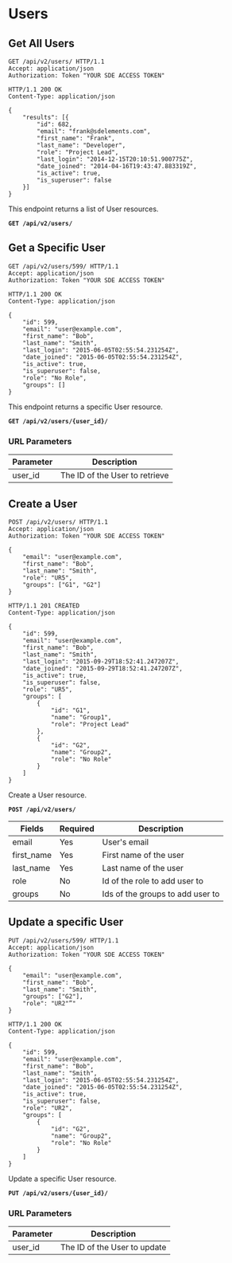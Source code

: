 # Users

## Get All Users

```http
GET /api/v2/users/ HTTP/1.1
Accept: application/json
Authorization: Token "YOUR SDE ACCESS TOKEN"
```

```http
HTTP/1.1 200 OK
Content-Type: application/json

{
    "results": [{
        "id": 682,
        "email": "frank@sdelements.com",
        "first_name": "Frank",
        "last_name": "Developer",
        "role": "Project Lead",
        "last_login": "2014-12-15T20:10:51.900775Z",
        "date_joined": "2014-04-16T19:43:47.883319Z",
        "is_active": true,
        "is_superuser": false
    }]
}
```

This endpoint returns a list of User resources.

**`GET /api/v2/users/`**










## Get a Specific User

```http
GET /api/v2/users/599/ HTTP/1.1
Accept: application/json
Authorization: Token "YOUR SDE ACCESS TOKEN"
```

```http
HTTP/1.1 200 OK
Content-Type: application/json

{
    "id": 599,
    "email": "user@example.com",
    "first_name": "Bob",
    "last_name": "Smith",
    "last_login": "2015-06-05T02:55:54.231254Z",
    "date_joined": "2015-06-05T02:55:54.231254Z",
    "is_active": true,
    "is_superuser": false,
    "role": "No Role",
    "groups": []
}
```

This endpoint returns a specific User resource.

**`GET /api/v2/users/{user_id}/`**

### URL Parameters

Parameter | Description
--------- | -----------
user_id   | The ID of the User to retrieve










## Create a User

```http
POST /api/v2/users/ HTTP/1.1
Accept: application/json
Authorization: Token "YOUR SDE ACCESS TOKEN"

{
    "email": "user@example.com",
    "first_name": "Bob",
    "last_name": "Smith",
    "role": "UR5",
    "groups": ["G1", "G2"]
}
```

```http
HTTP/1.1 201 CREATED
Content-Type: application/json

{
    "id": 599,
    "email": "user@example.com",
    "first_name": "Bob",
    "last_name": "Smith",
    "last_login": "2015-09-29T18:52:41.247207Z",
    "date_joined": "2015-09-29T18:52:41.247207Z",
    "is_active": true,
    "is_superuser": false,
    "role": "UR5",
    "groups": [
        {
            "id": "G1",
            "name": "Group1",
            "role": "Project Lead"
        },
        {
            "id": "G2",
            "name": "Group2",
            "role": "No Role"
        }
    ]
}
```

Create a User resource.

**`POST /api/v2/users/`**

Fields        | Required | Description
--------------|----------|-------------
email         | Yes      | User's email
first_name    | Yes      | First name of the user
last_name     | Yes      | Last name of the user
role          | No       | Id of the role to add user to
groups        | No       | Ids of the groups to add user to










## Update a specific User

```http
PUT /api/v2/users/599/ HTTP/1.1
Accept: application/json
Authorization: Token "YOUR SDE ACCESS TOKEN"

{
    "email": "user@example.com",
    "first_name": "Bob",
    "last_name": "Smith",
    "groups": ["G2"],
    "role": "UR2"”"
}
```

```http
HTTP/1.1 200 OK
Content-Type: application/json

{
    "id": 599,
    "email": "user@example.com",
    "first_name": "Bob",
    "last_name": "Smith",
    "last_login": "2015-06-05T02:55:54.231254Z",
    "date_joined": "2015-06-05T02:55:54.231254Z",
    "is_active": true,
    "is_superuser": false,
    "role": "UR2",
    "groups": [
        {
            "id": "G2",
            "name": "Group2",
            "role": "No Role"
        }
    ]
}
```

Update a specific User resource.

**`PUT /api/v2/users/{user_id}/`**

### URL Parameters

Parameter | Description
--------- | -----------
user_id   | The ID of the User to update
